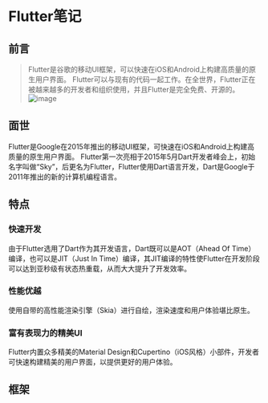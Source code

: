 # Flutter笔记
## 前言
>Flutter是谷歌的移动UI框架，可以快速在iOS和Android上构建高质量的原生用户界面。 Flutter可以与现有的代码一起工作。在全世界，Flutter正在被越来越多的开发者和组织使用，并且Flutter是完全免费、开源的。
![image](https://user-images.githubusercontent.com/52229845/110598713-06ee1380-81bd-11eb-8931-a0de4215541d.png)
## 面世
Flutter是Google在2015年推出的移动UI框架，可快速在iOS和Android上构建高质量的原生用户界面。
Flutter第一次亮相于2015年5月Dart开发者峰会上，初始名字叫做“Sky”，后更名为Flutter，Flutter使用Dart语言开发，Dart是Google于2011年推出的新的计算机编程语言。

## 特点
### 快速开发
由于Flutter选用了Dart作为其开发语言，Dart既可以是AOT（Ahead Of Time）编译，也可以是JIT（Just In Time）编译，其JIT编译的特性使Flutter在开发阶段可以达到亚秒级有状态热重载，从而大大提升了开发效率。
### 性能优越
使用自带的高性能渲染引擎（Skia）进行自绘，渲染速度和用户体验堪比原生。
### 富有表现力的精美UI
Flutter内置众多精美的Material Design和Cupertino（iOS风格）小部件，开发者可快速构建精美的用户界面，以提供更好的用户体验。
## 框架

